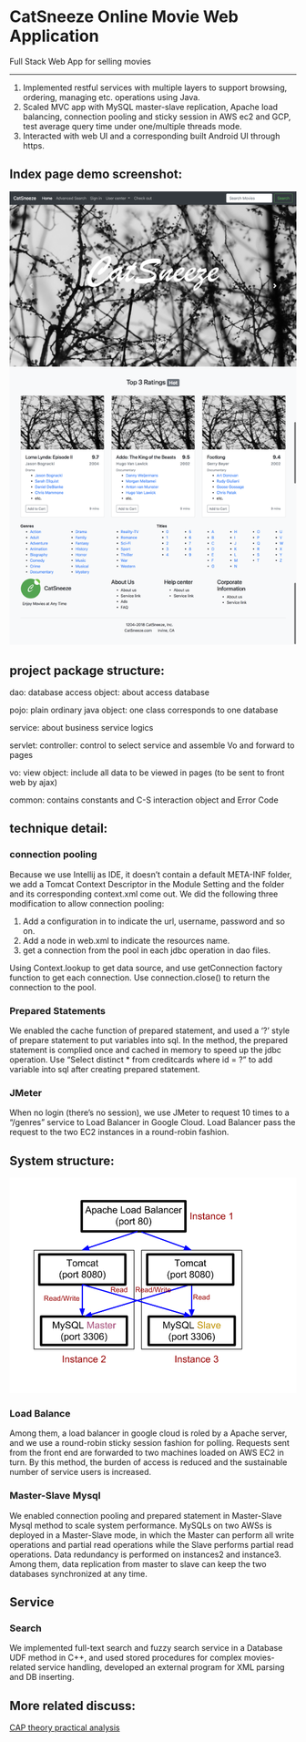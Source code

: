 # CatSneeze Online Movie Web Application
Full Stack Web App for selling movies
__________________________________________________________________________
1. Implemented restful services with multiple layers to support browsing, ordering, managing etc. operations using Java.
2. Scaled MVC app with MySQL master-slave replication, Apache load balancing, connection pooling and sticky session in AWS ec2 and GCP, test average query time under one/multiple threads mode.
3. Interacted with web UI and a corresponding built Android UI through https.

## Index page demo screenshot:
<img src="/resources/CatSneeze.png"  alt="main page">

## project package structure:

dao: database access object: about access database

pojo: plain ordinary java object: one class corresponds to one database

service: about business service logics

servlet: controller: control to select service and assemble Vo and forward to pages

vo: view object: include all data to be viewed in pages (to be sent to front web by ajax)

common: contains constants and C-S interaction object and Error Code

## technique detail:
### connection pooling<br>
Because we use Intellij as IDE, it doesn’t contain a default META-INF folder, we add a Tomcat Context Descriptor in the Module Setting and the folder and its corresponding context.xml come out. We did the following three modification to allow connection pooling:
1)	Add a <Resource> configuration in <Context> to indicate the url, username, password and so on.
2)	Add a <resource-ref> node in web.xml to indicate the resources name.
3)	get a connection from the pool in each jdbc operation in dao files.

Using Context.lookup to get data source, and use getConnection factory function to get each connection. Use connection.close() to return the connection to the pool.


### Prepared Statements<br>
We enabled the cache function of prepared statement, and used a ‘?’ style of prepare statement to put variables into sql. In the method, the prepared statement is complied once and cached in memory to speed up the jdbc operation.
Use “Select distinct * from creditcards where id = ?” to add variable into sql after creating prepared statement.

### JMeter<br>
When no login (there’s no session), we use JMeter to request 10 times to a “/genres” service to Load Balancer in Google Cloud.
Load Balancer pass the request to the two EC2 instances in a round-robin fashion.

## System structure:
<img src="/resources/structure.png"  alt="structure">

### Load Balance<br>
Among them, a load balancer in google cloud is roled by a Apache server, and we use a round-robin sticky session fashion for polling. Requests sent from the front end are forwarded to two machines loaded on AWS EC2 in turn. By this method, the burden of access is reduced and the sustainable number of service users is increased.

### Master-Slave Mysql<br>
We enabled connection pooling and prepared statement in Master-Slave Mysql method to scale system performance.
MySQLs on two AWSs is deployed in a Master-Slave mode, in which the Master can perform all write operations and partial read operations while the Slave performs partial read operations. Data redundancy is performed on instances2 and instance3. Among them, data replication from master to slave can keep the two databases synchronized at any time.

## Service
### Search<br>
We implemented full-text search and fuzzy search service in a Database UDF method in C++, and used stored procedures for complex movies-related service handling, developed an external program for XML parsing and DB inserting.

## More related discuss:<br>
[CAP theory practical analysis](https://alleninwood.github.io/2018/04/19/CAP-theory-practical-analysis/#more)
